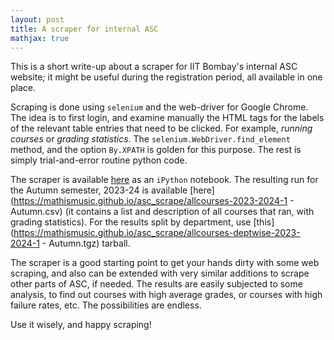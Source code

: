 ```yaml
---
layout: post
title: A scraper for internal ASC
mathjax: true
---
```


This is a short write-up about a scraper for IIT Bombay's internal ASC website; it might be useful during the registration period, all available in one place.

Scraping is done using `selenium` and the web-driver for Google Chrome. The idea is to first login, and examine manually the HTML tags for the labels of the relevant table entries that need to be clicked. For example, _running courses_ or _grading statistics_. The `selenium.WebDriver.find_element` method, and the option `By.XPATH` is golden for this purpose. The rest is simply trial-and-error routine python code.

The scraper is available [here](https://mathismusic.github.io/asc_scrape/clean_scraper.ipynb) as an `iPython` notebook. The resulting run for the Autumn semester, 2023-24 is available [here](https://mathismusic.github.io/asc_scrape/allcourses-2023-2024-1 - Autumn.csv) (it contains a list and description of all courses that ran, with grading statistics). For the results split by department, use [this](https://mathismusic.github.io/asc_scrape/allcourses-deptwise-2023-2024-1 - Autumn.tgz) tarball.

The scraper is a good starting point to get your hands dirty with some web scraping, and also can be extended with very similar additions to scrape other parts of ASC, if needed. The results are easily subjected to some analysis, to find out courses with high average grades, or courses with high failure rates, etc. The possibilities are endless.

Use it wisely, and happy scraping!